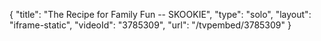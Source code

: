 {
    "title": "The Recipe for Family Fun -- SKOOKIE",
    "type": "solo",
    "layout": "iframe-static",
    "videoId": "3785309",
    "url": "\/tvpembed\/3785309"
}